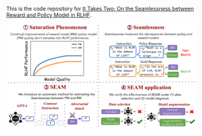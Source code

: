 This is the code repository for [It Takes Two: On the Seamlessness between Reward and Policy Model in RLHF](https://arxiv.org/abs/2406.07971).

![](./pics/teaser.png)
